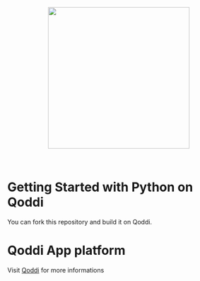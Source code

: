 <p align="center"><a href="https://qoddi.com"><img align="center" style="width:320px" src="https://devcenter.qoddi.com/wp-content/uploads/2021/11/800px-transparent-logo.png"/></a></p><br/>

# Getting Started with Python on Qoddi
You can fork this repository and build it on Qoddi.

# Qoddi App platform
Visit [Qoddi](https://qoddi.com) for more informations
